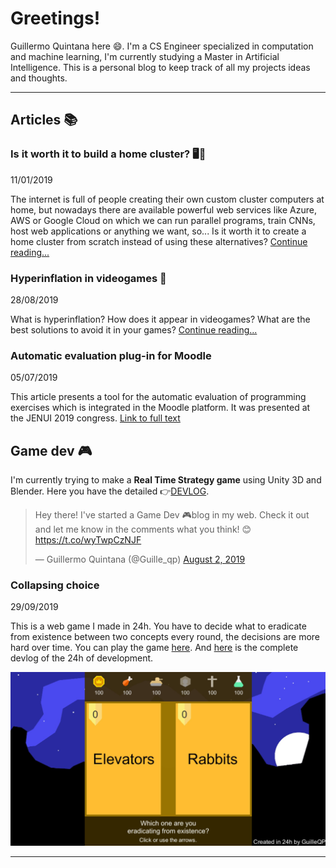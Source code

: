 <script data-ad-client="ca-pub-1426143204952754" async src="https://pagead2.googlesyndication.com/pagead/js/adsbygoogle.js"></script>

<link rel="shortcut icon" type="image/png" href="images/favicon.ico">

# Greetings!
Guillermo Quintana here 😄. I'm a CS Engineer specialized in computation and machine learning, I'm currently studying a Master in Artificial Intelligence. This is a personal blog to keep track of all my projects ideas and thoughts.

* * *
## Articles 📚
### **Is it worth it to build a home cluster?** 🖥🧮
11/01/2019

The internet is full of people creating their own custom cluster computers at home, but nowadays there are available powerful web services like Azure, AWS or Google Cloud on which we can run parallel programs, train CNNs, host web applications or anything we want, so... Is it worth it to create a home cluster from scratch instead of using these alternatives?
[Continue reading...](articles/home_cluster.md)

### **Hyperinflation in videogames** 💸
28/08/2019

What is hyperinflation? How does it appear in videogames? What are the best solutions to avoid it in your games? [Continue reading...](articles/hyperinflation_in_videogames.md)

### **Automatic evaluation plug-in for Moodle** 
05/07/2019

This article presents a tool for the automatic evaluation of programming exercises which is integrated in the Moodle platform. It was presented at the JENUI 2019 congress.
[Link to full text](http://www.aenui.net/ojs/index.php?journal=actas_jenui&page=article&op=view&path%5B%5D=513)

## Game dev 🎮
I'm currently trying to make a **Real Time Strategy game** using Unity 3D and Blender. Here you have the detailed 👉[DEVLOG](gamedev/RTSdevlog.md).

<blockquote class="twitter-tweet" tw-align-center data-theme="light" data-link-color="#2B7BB9"><p lang="en" dir="ltr">Hey there! I&#39;ve started a Game Dev 🎮blog in my web. Check it out and let me know in the comments what you think! 😊<a href="https://t.co/wyTwpCzNJF">https://t.co/wyTwpCzNJF</a></p>&mdash; Guillermo Quintana (@Guille_qp) <a href="https://twitter.com/Guille_qp/status/1157370410511605760?ref_src=twsrc%5Etfw">August 2, 2019</a></blockquote> <script async src="https://platform.twitter.com/widgets.js" charset="utf-8"></script>

### Collapsing choice
29/09/2019

This is a web game I made in 24h. You have to decide what to eradicate from existence between two concepts every round, the decisions are more hard over time. You can play the game [here](gamedev/collapsing_choice/index.html). And [here](gamedev/collapsing_choice.md) is the complete devlog of the 24h of development.

![](gamedev/images/cc2.png)

* * *